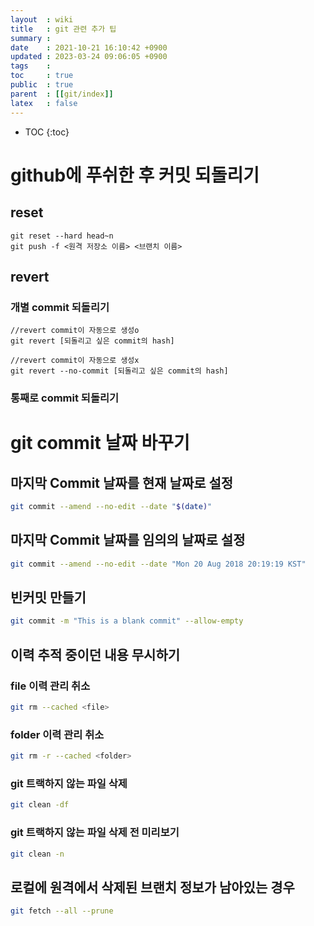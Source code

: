 ```yaml
---
layout  : wiki
title   : git 관련 추가 팁 
summary : 
date    : 2021-10-21 16:10:42 +0900
updated : 2023-03-24 09:06:05 +0900
tags    : 
toc     : true
public  : true
parent  : [[git/index]]
latex   : false
---
```

* TOC
{:toc}

# github에 푸쉬한 후 커밋 되돌리기

## reset
```
git reset --hard head~n
git push -f <원격 저장소 이름> <브랜치 이름>
```


## revert 
### 개별 commit 되돌리기
```
//revert commit이 자동으로 생성o
git revert [되돌리고 싶은 commit의 hash]
```

```
//revert commit이 자동으로 생성x
git revert --no-commit [되돌리고 싶은 commit의 hash]
```

### 통째로 commit 되돌리기


# git commit 날짜 바꾸기
## 마지막 Commit 날짜를 현재 날짜로 설정
```bash
git commit --amend --no-edit --date "$(date)"
```

## 마지막 Commit 날짜를 임의의 날짜로 설정
```bash
git commit --amend --no-edit --date "Mon 20 Aug 2018 20:19:19 KST"
```

## 빈커밋 만들기
```sh
git commit -m "This is a blank commit" --allow-empty
```

## 이력 추적 중이던 내용 무시하기

### file 이력 관리 취소
```bash
git rm --cached <file>
```

### folder 이력 관리 취소
```bash
git rm -r --cached <folder>
```

### git 트랙하지 않는 파일 삭제
```sh
git clean -df
```

### git 트랙하지 않는 파일 삭제 전 미리보기
```sh
git clean -n
```

## 로컬에 원격에서 삭제된 브랜치 정보가 남아있는 경우
```sh
git fetch --all --prune
```
